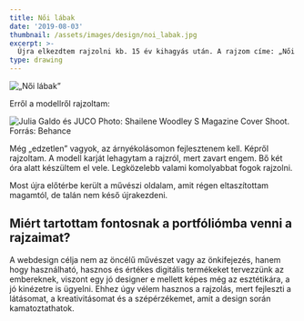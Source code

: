 ```yaml
---
title: Női lábak
date: '2019-08-03'
thumbnail: /assets/images/design/noi_labak.jpg
excerpt: >-
  Újra elkezdtem rajzolni kb. 15 év kihagyás után. A rajzom címe: „Női lábak”.
type: drawing
---
```


![„Női lábak”](https://dl.dropboxusercontent.com/s/lmd43yvyiqueuu5/noi-labak.jpg)

Erről a modellről rajzoltam:

![Julia Galdo és JUCO Photo: Shailene Woodley S Magazine Cover Shoot. Forrás: [Behance](https://www.behance.net/gallery/80860421/Shailene-Woodley-S-Magazine-Cover-Shoot)](https://mir-s3-cdn-cf.behance.net/project_modules/max_1200/a3b79d80860421.5ced89c23beea.jpg)  

Még „edzetlen” vagyok, az árnyékolásomon fejlesztenem kell. Képről rajzoltam. A modell karját lehagytam a rajzról, mert zavart engem. Bő két óra alatt készültem el vele. Legközelebb valami komolyabbat fogok rajzolni.

Most újra előtérbe került a művészi oldalam, amit régen eltaszítottam magamtól, de talán nem késő újrakezdeni. 

## Miért tartottam fontosnak a portfóliómba venni a rajzaimat?

A webdesign célja nem az öncélű művészet vagy az önkifejezés, hanem hogy használható, hasznos és értékes digitális termékeket tervezzünk az embereknek, viszont egy jó designer e mellett képes még az esztétikára, a jó kinézetre is ügyelni. Ehhez úgy vélem hasznos a rajzolás, mert fejleszti a látásomat, a kreativitásomat és a szépérzékemet, amit a design során kamatoztathatok.